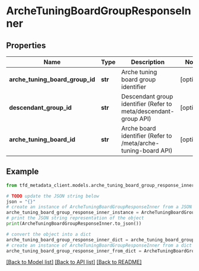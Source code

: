# ArcheTuningBoardGroupResponseInner


## Properties

Name | Type | Description | Notes
------------ | ------------- | ------------- | -------------
**arche_tuning_board_group_id** | **str** | Arche tuning board group identifier | [optional] 
**descendant_group_id** | **str** | Descendant group identifier (Refer to meta/descendant-group API) | [optional] 
**arche_tuning_board_id** | **str** | Arche board identifier (Refer to /meta/arche-tuning-board API) | [optional] 

## Example

```python
from tfd_metadata_client.models.arche_tuning_board_group_response_inner import ArcheTuningBoardGroupResponseInner

# TODO update the JSON string below
json = "{}"
# create an instance of ArcheTuningBoardGroupResponseInner from a JSON string
arche_tuning_board_group_response_inner_instance = ArcheTuningBoardGroupResponseInner.from_json(json)
# print the JSON string representation of the object
print(ArcheTuningBoardGroupResponseInner.to_json())

# convert the object into a dict
arche_tuning_board_group_response_inner_dict = arche_tuning_board_group_response_inner_instance.to_dict()
# create an instance of ArcheTuningBoardGroupResponseInner from a dict
arche_tuning_board_group_response_inner_from_dict = ArcheTuningBoardGroupResponseInner.from_dict(arche_tuning_board_group_response_inner_dict)
```
[[Back to Model list]](../README.md#documentation-for-models) [[Back to API list]](../README.md#documentation-for-api-endpoints) [[Back to README]](../README.md)


